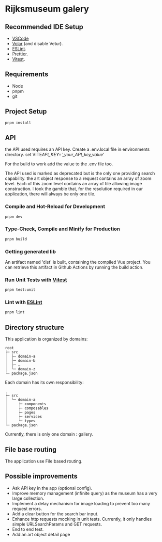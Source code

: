 # Rijksmuseum galery

## Recommended IDE Setup

- [VSCode](https://code.visualstudio.com/)
- [Volar](https://marketplace.visualstudio.com/items?itemName=Vue.volar) (and disable Vetur).
- [ESLint](https://marketplace.visualstudio.com/items?itemName=dbaeumer.vscode-eslint).
- [Prettier](https://marketplace.visualstudio.com/items?itemName=esbenp.prettier-vscode).
- [Vitest](https://marketplace.visualstudio.com/items?itemName=vitest.explorer).

## Requirements

- Node
- pnpm
- git

## Project Setup

```sh
pnpm install
```

## API

the API used requires an API key.
Create a .env.local file in environments directory.
set VITE*API_KEY='\_your_API_key_value*'

For the build to work add the value to the .env file too.

The API used is marked as deprecated but is the only one providing search capability.
the art object response to a request contains an array of zoom level.
Each of this zoom level contains an array of tile allowing image construction.
I took the gamble that, for the resolution required in our application, there will always be only one tile.

### Compile and Hot-Reload for Development

```sh
pnpm dev
```

### Type-Check, Compile and Minify for Production

```sh
pnpm build
```

### Getting generated lib

An artifact named 'dist' is built, containing the compiled Vue project.
You can retrieve this artifact in Github Actions by running the build action.

### Run Unit Tests with [Vitest](https://vitest.dev/)

```sh
pnpm test:unit
```

### Lint with [ESLint](https://eslint.org/)

```sh
pnpm lint
```

## Directory structure

This application is organized by domains:

```
root
├─ src
│  ├─ domain-a
│  ├─ domain-b
│  ├─ …
│  └─ domain-z
└─ package.json
```

Each domain has its own responsibility:

```
.
├─ src
│  └─ domain-a
│     ├─ components
│     ├─ composables
│     ├─ pages
│     ├─ services
│     └─ types
└─ package.json
```

Currently, there is only one domain : gallery.

## File base routing

The application use File based routing.

## Possible improvements

- Ask API key in the app (optional config).
- Improve memory management (infinite query) as the museum has a very large collection.
- Implement a delay mechanism for image loading to prevent too many request errors.
- Add a clear button for the search bar input.
- Enhance http requests mocking in unit tests. Currently, it only handles simple URLSearchParams and GET requests.
- End to end test.
- Add an art object detail page
